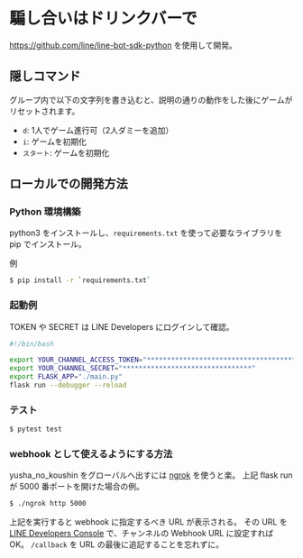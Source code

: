 # 騙し合いはドリンクバーで

https://github.com/line/line-bot-sdk-python を使用して開発。

## 隠しコマンド

グループ内で以下の文字列を書き込むと、説明の通りの動作をした後にゲームがリセットされます。

* `d`: 1人でゲーム進行可（2人ダミーを追加）
* `i`: ゲームを初期化
* `スタート`: ゲームを初期化

## ローカルでの開発方法

### Python 環境構築

python3 をインストールし、`requirements.txt` を使って必要なライブラリを pip でインストール。

例

```sh
$ pip install -r `requirements.txt`
```

### 起動例

TOKEN や SECRET は LINE Developers にログインして確認。

```sh
#!/bin/bash

export YOUR_CHANNEL_ACCESS_TOKEN="****************************************************************************************************************************************************************************"
export YOUR_CHANNEL_SECRET="********************************"
export FLASK_APP="./main.py"
flask run --debugger --reload
```

### テスト

```sh
$ pytest test
```

### webhook として使えるようにする方法

yusha_no_koushin をグローバルへ出すには [ngrok](https://ngrok.com/) を使うと楽。
上記 flask run が 5000 番ポートを開けた場合の例。

```sh
$ ./ngrok http 5000
```

上記を実行すると webhook に指定するべき URL が表示される。
その URL を [LINE Developers Console](https://developers.line.biz/console/channel/1656404948/messaging-api) で、チャンネルの Webhook URL に設定すれば OK。
`/callback` を URL の最後に追記することを忘れずに。

<!-- ## Heroku への移動

ローカルでの開発が済んだら Heroku に push する。これにより、アプリが24時間動くようになる（要確認）。

TBD

現時点での webhook URL は https://yuusha-no-koushin.herokuapp.com/callback になる。 -->